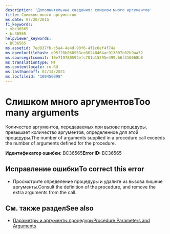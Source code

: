 ```yaml
---
description: 'Дополнительные сведения: слишком много аргументов'
title: Слишком много аргументов
ms.date: 07/20/2015
f1_keywords:
- vbc36565
- bc36565
helpviewer_keywords:
- BC36565
ms.assetid: 7ed937fb-c5a4-4e4d-90f6-4f1c6ef4f74a
ms.openlocfilehash: e95f20b060963ce86248464ac913807c02b9aa52
ms.sourcegitcommit: 10e719780594efc781b15295e499c66f316068b8
ms.translationtype: MT
ms.contentlocale: ru-RU
ms.lasthandoff: 02/14/2021
ms.locfileid: "100456098"
---
```

# <a name="too-many-arguments"></a><span data-ttu-id="f8bb0-103">Слишком много аргументов</span><span class="sxs-lookup"><span data-stu-id="f8bb0-103">Too many arguments</span></span>

<span data-ttu-id="f8bb0-104">Количество аргументов, передаваемых при вызове процедуры, превышает количество аргументов, определенное для этой процедуры.</span><span class="sxs-lookup"><span data-stu-id="f8bb0-104">The number of arguments supplied in a procedure call exceeds the number of arguments defined for the procedure.</span></span>  
  
 <span data-ttu-id="f8bb0-105">**Идентификатор ошибки:** BC36565</span><span class="sxs-lookup"><span data-stu-id="f8bb0-105">**Error ID:** BC36565</span></span>  
  
## <a name="to-correct-this-error"></a><span data-ttu-id="f8bb0-106">Исправление ошибки</span><span class="sxs-lookup"><span data-stu-id="f8bb0-106">To correct this error</span></span>  
  
- <span data-ttu-id="f8bb0-107">Просмотрите определение процедуры и удалите из вызова лишние аргументы.</span><span class="sxs-lookup"><span data-stu-id="f8bb0-107">Consult the definition of the procedure, and remove the extra arguments from the call.</span></span>  
  
## <a name="see-also"></a><span data-ttu-id="f8bb0-108">См. также раздел</span><span class="sxs-lookup"><span data-stu-id="f8bb0-108">See also</span></span>

- [<span data-ttu-id="f8bb0-109">Параметры и аргументы процедуры</span><span class="sxs-lookup"><span data-stu-id="f8bb0-109">Procedure Parameters and Arguments</span></span>](../programming-guide/language-features/procedures/procedure-parameters-and-arguments.md)
